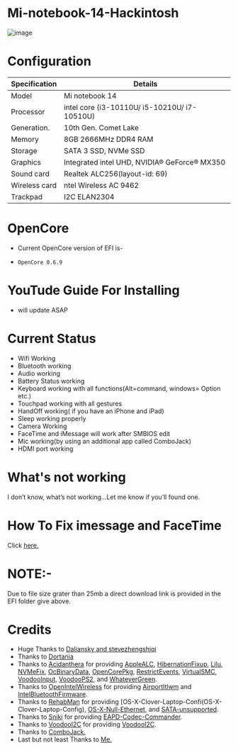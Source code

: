 # Mi-notebook-14-Hackintosh

![image](https://user-images.githubusercontent.com/77840685/119644074-1c78ee00-be3a-11eb-9a62-0cc78fad47bb.png)

# Configuration

| Specification | Details |
| ------------- | ------------- |
| Model         |   Mi notebook 14  |
| Processor     |   intel core (i3-10110U/ i5-10210U/ i7-10510U) |
| Generation.   | 10th Gen. Comet Lake|
| Memory        | 8GB 2666MHz DDR4 RAM|
| Storage       |SATA 3 SSD, NVMe SSD|
| Graphics      | Integrated intel UHD, NVIDIA® GeForce® MX350|
| Sound card    | Realtek ALC256(layout-id: 69)|
| Wireless card | ntel Wireless AC 9462|
| Trackpad      |I2C ELAN2304|

# OpenCore

* Current OpenCore version of EFI is-
*     OpenCore 0.6.9

# YouTude Guide For Installing

* will update ASAP

# Current Status

* Wifi Working
* Bluetooth working
* Audio working
* Battery Status working
* Keyboard working with all functions(Alt=command, windows= Option etc.)
* Touchpad working with all gestures
* HandOff working( if you have an iPhone and iPad)
* Sleep working properly
* Camera Working
* FaceTime and iMessage will work after SMBIOS edit
* Mic working(by using an additional app called ComboJack)
* HDMI port working

# What's not working

I don’t know, what’s not working…Let me know if you’ll found one.

# How To Fix imessage and FaceTime

Click [here.](https://dortania.github.io/OpenCore-Post-Install/universal/iservices.html)
#   NOTE:-
Due to file size grater than 25mb a direct download link is provided in the EFI folder give above.
# Credits

* Huge Thanks to [Daliansky and stevezhengshiqi](https://github.com/daliansky/)
* Thanks to [Dortania](https://dortania.github.io/OpenCore-Install-Guide/prerequisites.html#prerequisites)
* Thanks to [Acidanthera](https://github.com/acidanthera) for providing [AppleALC](https://github.com/acidanthera/AppleALC), [HibernationFixup](https://github.com/acidanthera/HibernationFixup), [Lilu](https://github.com/acidanthera/Lilu), [NVMeFix](https://github.com/acidanthera/NVMeFix), [OcBinaryData](https://github.com/acidanthera/OcBinaryData), [OpenCorePkg](https://github.com/acidanthera/OpenCorePkg), [RestrictEvents](https://github.com/acidanthera/RestrictEvents), [VirtualSMC](https://github.com/acidanthera/VirtualSMC), [VoodooInput](https://github.com/acidanthera/VoodooInput), [VoodooPS2](https://github.com/acidanthera/VoodooPS2), and [WhateverGreen](https://github.com/acidanthera/WhateverGreen).
* Thanks to [OpenIntelWireless](https://github.com/OpenIntelWireless) for providing [AirportItlwm](https://github.com/OpenIntelWireless/itlwm) and [IntelBluetoothFirmware](https://github.com/OpenIntelWireless/IntelBluetoothFirmware).
* Thanks to [RehabMan](https://github.com/RehabMan) for providing [OS-X-Clover-Laptop-Confi(OS-X-Clover-Laptop-Config), [OS-X-Null-Ethernet](https://github.com/RehabMan/OS-X-Null-Ethernet), and [SATA-unsupported](https://github.com/RehabMan/hack-tools/tree/master/kexts/SATA-unsupported.kext).
* Thanks to [Sniki](https://github.com/Sniki) for providing [EAPD-Codec-Commander](EAPD-Codec-Commander).
* Thanks to [VoodooI2C](https://github.com/VoodooI2C) for providing [VoodooI2C](https://github.com/VoodooI2C/VoodooI2C).
* Thanks to [ComboJack.](https://github.com/hackintosh-stuff/ComboJack)
* Last but not least Thanks to [Me.](https://github.com/itsabhishekolkha/)
